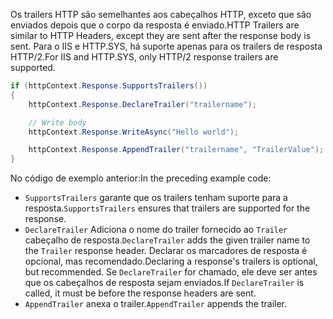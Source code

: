 <span data-ttu-id="f525d-101">Os trailers HTTP são semelhantes aos cabeçalhos HTTP, exceto que são enviados depois que o corpo da resposta é enviado.</span><span class="sxs-lookup"><span data-stu-id="f525d-101">HTTP Trailers are similar to HTTP Headers, except they are sent after the response body is sent.</span></span> <span data-ttu-id="f525d-102">Para o IIS e HTTP.SYS, há suporte apenas para os trailers de resposta HTTP/2.</span><span class="sxs-lookup"><span data-stu-id="f525d-102">For IIS and HTTP.SYS, only HTTP/2 response trailers are supported.</span></span>

```csharp
if (httpContext.Response.SupportsTrailers())
{
    httpContext.Response.DeclareTrailer("trailername"); 

    // Write body
    httpContext.Response.WriteAsync("Hello world");

    httpContext.Response.AppendTrailer("trailername", "TrailerValue");
}
```

<span data-ttu-id="f525d-103">No código de exemplo anterior:</span><span class="sxs-lookup"><span data-stu-id="f525d-103">In the preceding example code:</span></span>

* <span data-ttu-id="f525d-104">`SupportsTrailers` garante que os trailers tenham suporte para a resposta.</span><span class="sxs-lookup"><span data-stu-id="f525d-104">`SupportsTrailers` ensures that trailers are supported for the response.</span></span>
* <span data-ttu-id="f525d-105">`DeclareTrailer` Adiciona o nome do trailer fornecido ao `Trailer` cabeçalho de resposta.</span><span class="sxs-lookup"><span data-stu-id="f525d-105">`DeclareTrailer` adds the given trailer name to the `Trailer` response header.</span></span> <span data-ttu-id="f525d-106">Declarar os marcadores de resposta é opcional, mas recomendado.</span><span class="sxs-lookup"><span data-stu-id="f525d-106">Declaring a response's trailers is optional, but recommended.</span></span> <span data-ttu-id="f525d-107">Se `DeclareTrailer` for chamado, ele deve ser antes que os cabeçalhos de resposta sejam enviados.</span><span class="sxs-lookup"><span data-stu-id="f525d-107">If `DeclareTrailer` is called, it must be before the response headers are sent.</span></span>
* <span data-ttu-id="f525d-108">`AppendTrailer` anexa o trailer.</span><span class="sxs-lookup"><span data-stu-id="f525d-108">`AppendTrailer` appends the trailer.</span></span>
